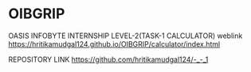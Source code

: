 # OIBGRIP
OASIS INFOBYTE INTERNSHIP
LEVEL-2(TASK-1 CALCULATOR) weblink
https://hritikamudgal124.github.io/OIBGRIP/calculator/index.html

REPOSITORY LINK
https://github.com/hritikamudgal124/-_-_1
